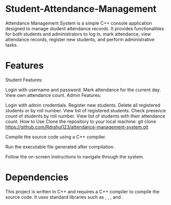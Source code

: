 # Student-Attendance-Management

Attendance Management System is a simple C++ console application designed to manage student attendance records. It provides functionalities for both students and administrators to log in, mark attendance, view attendance records, register new students, and perform administrative tasks.

# Features
Student Features:

Login with username and password.
Mark attendance for the current day.
View own attendance count.
Admin Features:

Login with admin credentials.
Register new students.
Delete all registered students or by roll number.
View list of registered students.
Check presence count of students by roll number.
View list of students with their attendance count.
How to Use
Clone the repository to your local machine: git clone https://github.com/Rdrahul123/attendance-management-system.git

Compile the source code using a C++ compiler.

Run the executable file generated after compilation.

Follow the on-screen instructions to navigate through the system.

# Dependencies
This project is written in C++ and requires a C++ compiler to compile the source code.
It uses standard libraries such as <iostream>, <string>, <fstream>, and <cstring>.
